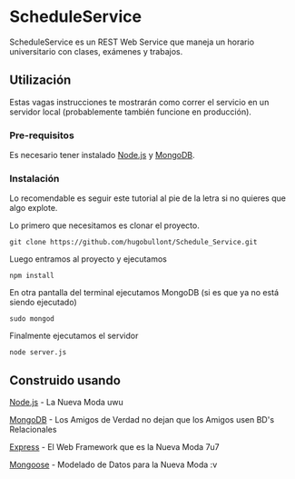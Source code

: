 # ScheduleService

ScheduleService es un REST Web Service que maneja un horario universitario con clases, exámenes y trabajos.

## Utilización

Estas vagas instrucciones te mostrarán como correr el servicio en un servidor local (probablemente también funcione en producción). 

### Pre-requisitos

Es necesario tener instalado [Node.js](https://nodejs.org/en/) y [MongoDB](https://www.mongodb.com).

### Instalación

Lo recomendable es seguir este tutorial al pie de la letra si no quieres que algo explote.

Lo primero que necesitamos es clonar el proyecto.

```
git clone https://github.com/hugobullont/Schedule_Service.git
```

Luego entramos al proyecto y ejecutamos

```
npm install
```

En otra pantalla del terminal ejecutamos MongoDB (si es que ya no está siendo ejecutado)

```
sudo mongod
```

Finalmente ejecutamos el servidor

```
node server.js
```

## Construido usando 

[Node.js](https://nodejs.org/en/) - La Nueva Moda uwu

[MongoDB](https://www.mongodb.com) - Los Amigos de Verdad no dejan que los Amigos usen BD's Relacionales

[Express](https://expressjs.com) - El Web Framework que es la Nueva Moda 7u7

[Mongoose](https://mongoosejs.com) - Modelado de Datos para la Nueva Moda :v 


